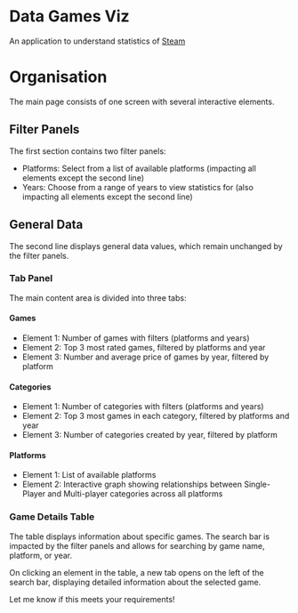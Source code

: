 # Data Games Viz
An application to understand statistics of [Steam](https://store.steampowered.com)

# Organisation

The main page consists of one screen with several interactive elements.

## Filter Panels
The first section contains two filter panels:
* Platforms: Select from a list of available platforms (impacting all elements except the second line)
* Years: Choose from a range of years to view statistics for (also impacting all elements except the second line)

## General Data
The second line displays general data values, which remain unchanged by the filter panels.

### Tab Panel
The main content area is divided into three tabs:
#### Games

* Element 1: Number of games with filters (platforms and years)
* Element 2: Top 3 most rated games, filtered by platforms and year
* Element 3: Number and average price of games by year, filtered by platform

#### Categories

* Element 1: Number of categories with filters (platforms and years)
* Element 2: Top 3 most games in each category, filtered by platforms and year
* Element 3: Number of categories created by year, filtered by platform

#### Platforms

* Element 1: List of available platforms
* Element 2: Interactive graph showing relationships between Single-Player and Multi-player categories across all platforms

### Game Details Table
The table displays information about specific games. The search bar is impacted by the filter panels and allows for searching by game name, platform, or year.

On clicking an element in the table, a new tab opens on the left of the search bar, displaying detailed information about the selected game.

Let me know if this meets your requirements!
